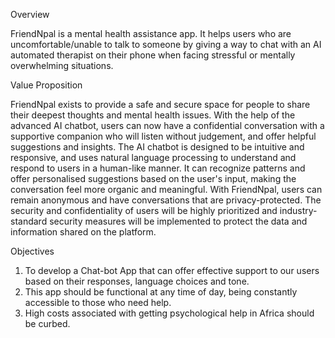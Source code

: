 Overview

FriendNpal is a mental health assistance app. It helps users who are uncomfortable/unable to talk to someone by giving a way to chat with an AI automated therapist on their phone when facing stressful or mentally overwhelming situations.


Value Proposition

FriendNpal exists to provide a safe and secure space for people to share their deepest thoughts and mental health issues. With the help of the advanced AI chatbot, users can now have a confidential conversation with a supportive companion who will listen without judgement, and offer helpful suggestions and insights.
The AI chatbot is designed to be intuitive and responsive, and uses natural language processing to understand and respond to users in a human-like manner. It can recognize patterns and offer personalised suggestions based on the user's input, making the conversation feel more organic and meaningful.
With FriendNpal, users can remain anonymous and have conversations that are privacy-protected. The security and confidentiality of users will be highly prioritized and industry-standard security measures will be implemented to protect the data and information shared on the platform.


Objectives

1. To develop a Chat-bot App that can offer effective support to our users based on their responses, language choices and tone.
2. This app should be functional at any time of day, being constantly accessible to those who need help.
3. High costs associated with getting psychological help in Africa should be curbed.  

 


